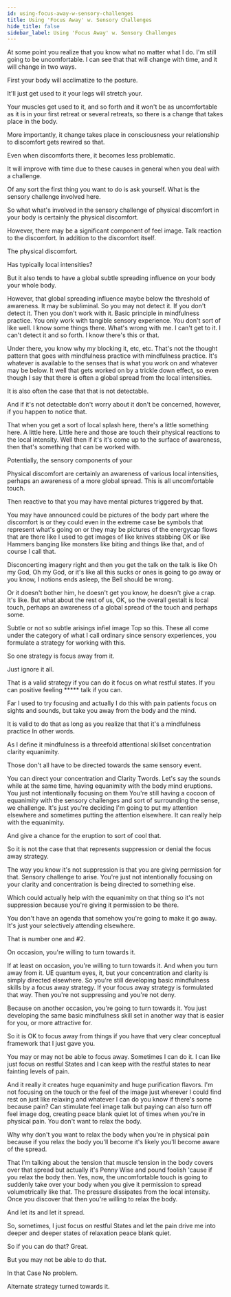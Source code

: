 ```yaml
---
id: using-focus-away-w-sensory-challenges
title: Using 'Focus Away' w. Sensory Challenges
hide_title: false
sidebar_label: Using 'Focus Away' w. Sensory Challenges
---
```

At some point you realize that you know what no matter what I do. I'm still going to be uncomfortable. I can see that that will change with time, and it will change in two ways.

First your body will acclimatize to the posture.

It'll just get used to it your legs will stretch your.

Your muscles get used to it, and so forth and it won't be as uncomfortable as it is in your first retreat or several retreats, so there is a change that takes place in the body.

More importantly, it change takes place in consciousness your relationship to discomfort gets rewired so that.

Even when discomforts there, it becomes less problematic.

It will improve with time due to these causes in general when you deal with a challenge.

Of any sort the first thing you want to do is ask yourself. What is the sensory challenge involved here.

So what what's involved in the sensory challenge of physical discomfort in your body is certainly the physical discomfort.

However, there may be a significant component of feel image. Talk reaction to the discomfort. In addition to the discomfort itself.

The physical discomfort.

Has typically local intensities?

But it also tends to have a global subtle spreading influence on your body your whole body.

However, that global spreading influence maybe below the threshold of awareness. It may be subliminal. So you may not detect it. If you don't detect it. Then you don't work with it. Basic principle in mindfulness practice. You only work with tangible sensory experience. You don't sort of like well. I know some things there. What's wrong with me. I can't get to it. I can't detect it and so forth. I know there's this or that.

Under there, you know why my blocking it, etc, etc. That's not the thought pattern that goes with mindfulness practice with mindfulness practice. It's whatever is available to the senses that is what you work on and whatever may be below. It well that gets worked on by a trickle down effect, so even though I say that there is often a global spread from the local intensities.

It is also often the case that that is not detectable.

And if it's not detectable don't worry about it don't be concerned, however, if you happen to notice that.

That when you get a sort of local splash here, there's a little something here. A little here. Little here and those are touch their physical reactions to the local intensity. Well then if it's it's come up to the surface of awareness, then that's something that can be worked with.

Potentially, the sensory components of your

Physical discomfort are certainly an awareness of various local intensities, perhaps an awareness of a more global spread. This is all uncomfortable touch.

Then reactive to that you may have mental pictures triggered by that.

You may have announced could be pictures of the body part where the discomfort is or they could even in the extreme case be symbols that represent what's going on or they may be pictures of the energycap flows that are there like I used to get images of like knives stabbing OK or like Hammers banging like monsters like biting and things like that, and of course I call that.

Disconcerting imagery right and then you get the talk on the talk is like Oh my God, Oh my God, or it's like all this sucks or ones is going to go away or you know, I notions ends asleep, the Bell should be wrong.

Or it doesn't bother him, he doesn't get you know, he doesn't give a crap. It's like. But what about the rest of us, OK, so the overall gestalt is local touch, perhaps an awareness of a global spread of the touch and perhaps some.

Subtle or not so subtle arisings infiel image Top so this. These all come under the category of what I call ordinary since sensory experiences, you formulate a strategy for working with this.

So one strategy is focus away from it.

Just ignore it all.

That is a valid strategy if you can do it focus on what restful states. If you can positive feeling ***** talk if you can.

Far I used to try focusing and actually I do this with pain patients focus on sights and sounds, but take you away from the body and the mind.

It is valid to do that as long as you realize that that it's a mindfulness practice In other words.

As I define it mindfulness is a threefold attentional skillset concentration clarity equanimity.

Those don't all have to be directed towards the same sensory event.

You can direct your concentration and Clarity Twords. Let's say the sounds while at the same time, having equanimity with the body mind eruptions. You just not intentionally focusing on them You're still having a cocoon of equanimity with the sensory challenges and sort of surrounding the sense, we challenge. It's just you're deciding I'm going to put my attention elsewhere and sometimes putting the attention elsewhere. It can really help with the equanimity.

And give a chance for the eruption to sort of cool that.

So it is not the case that that represents suppression or denial the focus away strategy.

The way you know it's not suppression is that you are giving permission for that. Sensory challenge to arise. You're just not intentionally focusing on your clarity and concentration is being directed to something else.

Which could actually help with the equanimity on that thing so it's not suppression because you're giving it permission to be there.

You don't have an agenda that somehow you're going to make it go away. It's just your selectively attending elsewhere.

That is number one and #2.

On occasion, you're willing to turn towards it.

If at least on occasion, you're willing to turn towards it. And when you turn away from it. UE quantum eyes, it, but your concentration and clarity is simply directed elsewhere. So you're still developing basic mindfulness skills by a focus away strategy. If your focus away strategy is formulated that way. Then you're not suppressing and you're not deny.

Because on another occasion, you're going to turn towards it. You just developing the same basic mindfulness skill set in another way that is easier for you, or more attractive for.

So it is OK to focus away from things if you have that very clear conceptual framework that I just gave you.

You may or may not be able to focus away. Sometimes I can do it. I can like just focus on restful States and I can keep with the restful states to near fainting levels of pain.

And it really it creates huge equanimity and huge purification flavors. I'm not focusing on the touch or the feel of the image just wherever I could find rest on just like relaxing and whatever I can do you know if there's some because pain? Can stimulate feel image talk but paying can also turn off feel image dog, creating peace blank quiet lot of times when you're in physical pain. You don't want to relax the body.

Why why don't you want to relax the body when you're in physical pain because if you relax the body you'll become it's likely you'll become aware of the spread.

That I'm talking about the tension that muscle tension in the body covers over that spread but actually it's Penny Wise and pound foolish 'cause if you relax the body then. Yes, now, the uncomfortable touch is going to suddenly take over your body when you give it permission to spread volumetrically like that. The pressure dissipates from the local intensity. Once you discover that then you're willing to relax the body.

And let its and let it spread.

So, sometimes, I just focus on restful States and let the pain drive me into deeper and deeper states of relaxation peace blank quiet.

So if you can do that? Great.

But you may not be able to do that.

In that Case No problem.

Alternate strategy turned towards it.

